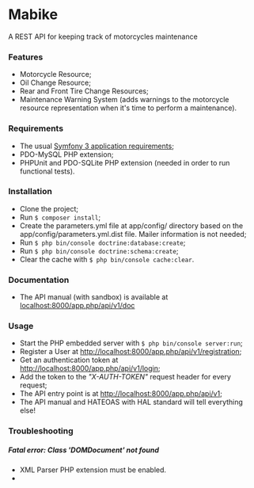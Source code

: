 Mabike
======
A REST API for keeping track of motorcycles maintenance 

### Features
- Motorcycle Resource;
- Oil Change Resource;
- Rear and Front Tire Change Resources;
- Maintenance Warning System  (adds warnings to the motorcycle resource representation when it's time to perform a maintenance).

### Requirements
- The usual [Symfony 3 application requirements](http://symfony.com/doc/3.0/reference/requirements.html);
- PDO-MySQL PHP extension;
- PHPUnit and PDO-SQLite PHP extension (needed in order to run functional tests).

### Installation
- Clone the project;
- Run ``` $ composer install ```;
- Create the parameters.yml file at app/config/ directory based on the app/config/parameters.yml.dist file. Mailer information is not needed;
- Run ``` $ php bin/console doctrine:database:create ```;
- Run ``` $ php bin/console doctrine:schema:create ```;
- Clear the cache with ``` $ php bin/console cache:clear ```.

### Documentation
- The API manual (with sandbox) is available at [localhost:8000/app.php/api/v1/doc](http://localhost:8000/app.php/api/v1/doc)

### Usage
- Start the PHP embedded server with ``` $ php bin/console server:run ```;
- Register a User at [http://localhost:8000/app.php/api/v1/registration](http://localhost:8000/app.php/api/v1/registration);
- Get an authentication token at [http://localhost:8000/app.php/api/v1/login](http://localhost:8000/app.php/api/v1/login);
- Add the token to the *"X-AUTH-TOKEN"* request header for every request;
- The API entry point is at [http://localhost:8000/app.php/api/v1](http://localhost:8000/app.php/api/v1);
- The API manual and HATEOAS with HAL standard will tell everything else!

### Troubleshooting
##### Fatal error: Class 'DOMDocument' not found
- XML Parser PHP extension must be enabled.
- 
